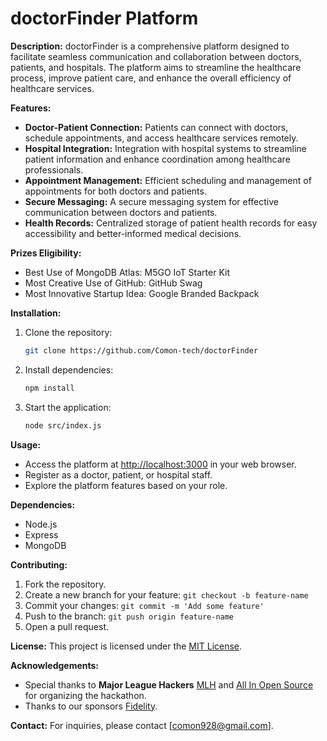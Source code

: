 
# doctorFinder Platform

**Description:**
doctorFinder is a comprehensive platform designed to facilitate seamless communication and collaboration between doctors, patients, and hospitals. The platform aims to streamline the healthcare process, improve patient care, and enhance the overall efficiency of healthcare services.

**Features:**
- **Doctor-Patient Connection:** Patients can connect with doctors, schedule appointments, and access healthcare services remotely.
- **Hospital Integration:** Integration with hospital systems to streamline patient information and enhance coordination among healthcare professionals.
- **Appointment Management:** Efficient scheduling and management of appointments for both doctors and patients.
- **Secure Messaging:** A secure messaging system for effective communication between doctors and patients.
- **Health Records:** Centralized storage of patient health records for easy accessibility and better-informed medical decisions.

**Prizes Eligibility:**
- Best Use of MongoDB Atlas: M5GO IoT Starter Kit
- Most Creative Use of GitHub: GitHub Swag
- Most Innovative Startup Idea: Google Branded Backpack

**Installation:**
1. Clone the repository:
   ```bash
   git clone https://github.com/Comon-tech/doctorFinder
   ```

2. Install dependencies:
   ```bash
   npm install
   ```

3. Start the application:
   ```bash
   node src/index.js
   ```

**Usage:**
- Access the platform at [http://localhost:3000](http://localhost:3000) in your web browser.
- Register as a doctor, patient, or hospital staff.
- Explore the platform features based on your role.

**Dependencies:**
- Node.js
- Express
- MongoDB

**Contributing:**
1. Fork the repository.
2. Create a new branch for your feature: `git checkout -b feature-name`
3. Commit your changes: `git commit -m 'Add some feature'`
4. Push to the branch: `git push origin feature-name`
5. Open a pull request.

**License:**
This project is licensed under the [MIT License](LICENSE).

**Acknowledgements:**
- Special thanks to **Major League Hackers** [MLH](https://mlh.io/) and [All In Open Source](https://www.allinopensource.com/) for organizing the hackathon.
- Thanks to our sponsors [Fidelity](https://www.fidelity.com/).

**Contact:**
For inquiries, please contact [comon928@gmail.com].
